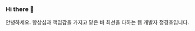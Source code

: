 ### Hi there 👋

<!--
**KyeonghoJeong/KyeonghoJeong** is a ✨ _special_ ✨ repository because its `README.md` (this file) appears on your GitHub profile.

Here are some ideas to get you started:

- 🔭 I’m currently working on ...
- 🌱 I’m currently learning ...
- 👯 I’m looking to collaborate on ...
- 🤔 I’m looking for help with ...
- 💬 Ask me about ...
- 📫 How to reach me: ...
- 😄 Pronouns: ...
- ⚡ Fun fact: ...
-->
안녕하세요. 향상심과 책임감을 가지고 맡은 바 최선을 다하는 웹 개발자 정경호입니다.
